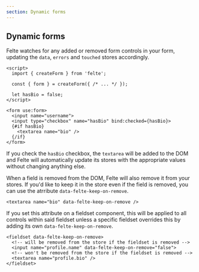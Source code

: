 ```yaml
---
section: Dynamic forms
---
```


## Dynamic forms

Felte watches for any added or removed form controls in your form, updating the `data`, `errors` and `touched` stores accordingly.

```svelte
<script>
  import { createForm } from 'felte';

  const { form } = createForm({ /* ... */ });

  let hasBio = false;
</script>

<form use:form>
  <input name="username">
  <input type="checkbox" name="hasBio" bind:checked={hasBio}>
  {#if hasBio}
    <textarea name="bio" />
  {/if}
</form>
```

If you check the `hasBio` checkbox, the `textarea` will be added to the DOM and Felte will automatically update its stores with the appropriate values without changing anything else.

When a field is removed from the DOM, Felte will also remove it from your stores. If you'd like to keep it in the store even if the field is removed, you can use the atrribute `data-felte-keep-on-remove`.

```svelte
<textarea name="bio" data-felte-keep-on-remove />
```

If you set this attribute on a fieldset component, this will be applied to all controls within said fieldset unless a specific fieldset overrides this by adding its own `data-felte-keep-on-remove`.

```svelte
<fieldset data-felte-keep-on-remove>
  <!-- will be removed from the store if the fieldset is removed -->
  <input name="profile.name" data-felte-keep-on-remove="false">
  <!-- won't be removed from the store if the fieldset is removed -->
  <textarea name="profile.bio" />
</fieldset>
```
